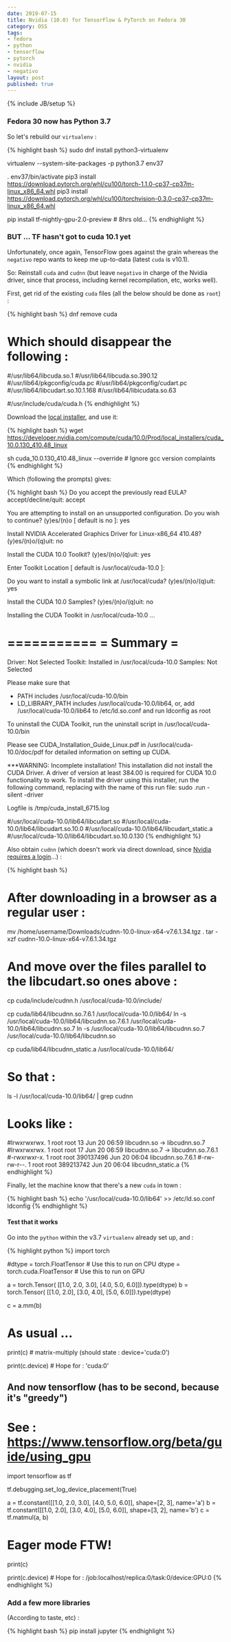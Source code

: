 ```yaml
---
date: 2019-07-15
title: Nvidia (10.0) for TensorFlow & PyTorch on Fedora 30
category: OSS
tags:
- fedora
- python
- tensorflow
- pytorch
- nvidia
- negativo
layout: post
published: true
---
```

{% include JB/setup %}

### Fedora 30 now has Python 3.7

So let's rebuild our `virtualenv` : 

{% highlight bash %}
sudo dnf install python3-virtualenv

virtualenv --system-site-packages -p python3.7 env37

. env37/bin/activate
pip3 install https://download.pytorch.org/whl/cu100/torch-1.1.0-cp37-cp37m-linux_x86_64.whl
pip3 install https://download.pytorch.org/whl/cu100/torchvision-0.3.0-cp37-cp37m-linux_x86_64.whl

pip install tf-nightly-gpu-2.0-preview  # 8hrs old...
{% endhighlight %}


### BUT ... TF hasn't got to cuda 10.1 yet

Unfortunately, once again, TensorFlow goes against the grain whereas the `negativo` repo wants to keep me up-to-data 
(latest `cuda` is v10.1).

So: Reinstall `cuda` and `cudnn` (but leave `negativo` in charge of the Nvidia driver, since that process, including 
kernel recompilation, etc, works well).

First, get rid of the existing `cuda` files (all the below should be done as `root`) : 

{% highlight bash %}
dnf remove cuda 

# Which should disappear the following :

#/usr/lib64/libcuda.so.1
#/usr/lib64/libcuda.so.390.12
#/usr/lib64/pkgconfig/cuda.pc
#/usr/lib64/pkgconfig/cudart.pc
#/usr/lib64/libcudart.so.10.1.168
#/usr/lib64/libicudata.so.63

#/usr/include/cuda/cuda.h
{% endhighlight %}


Download the [local installer](https://developer.nvidia.com/cuda-10.0-download-archive?target_os=Linux&target_arch=x86_64&target_distro=Fedora&target_version=27&target_type=runfilelocal), 
and use it:

{% highlight bash %}
wget https://developer.nvidia.com/compute/cuda/10.0/Prod/local_installers/cuda_10.0.130_410.48_linux

sh cuda_10.0.130_410.48_linux --override  # Ignore gcc version complaints
{% endhighlight %}

Which (following the prompts) gives:

{% highlight bash %}
Do you accept the previously read EULA?
accept/decline/quit: accept

You are attempting to install on an unsupported configuration. Do you wish to continue?
(y)es/(n)o [ default is no ]: yes

Install NVIDIA Accelerated Graphics Driver for Linux-x86_64 410.48?
(y)es/(n)o/(q)uit: no

Install the CUDA 10.0 Toolkit?
(y)es/(n)o/(q)uit: yes

Enter Toolkit Location
 [ default is /usr/local/cuda-10.0 ]: 

Do you want to install a symbolic link at /usr/local/cuda?
(y)es/(n)o/(q)uit: yes

Install the CUDA 10.0 Samples?
(y)es/(n)o/(q)uit: no

Installing the CUDA Toolkit in /usr/local/cuda-10.0 ...

===========
= Summary =
===========

Driver:   Not Selected
Toolkit:  Installed in /usr/local/cuda-10.0
Samples:  Not Selected

Please make sure that
 -   PATH includes /usr/local/cuda-10.0/bin
 -   LD_LIBRARY_PATH includes /usr/local/cuda-10.0/lib64, or, add /usr/local/cuda-10.0/lib64 to /etc/ld.so.conf and run ldconfig as root

To uninstall the CUDA Toolkit, run the uninstall script in /usr/local/cuda-10.0/bin

Please see CUDA_Installation_Guide_Linux.pdf in /usr/local/cuda-10.0/doc/pdf for detailed information on setting up CUDA.

***WARNING: Incomplete installation! This installation did not install the CUDA Driver. A driver of version at least 384.00 is required for CUDA 10.0 functionality to work.
To install the driver using this installer, run the following command, replacing <CudaInstaller> with the name of this run file:
    sudo <CudaInstaller>.run -silent -driver

Logfile is /tmp/cuda_install_6715.log

#/usr/local/cuda-10.0/lib64/libcudart.so
#/usr/local/cuda-10.0/lib64/libcudart.so.10.0
#/usr/local/cuda-10.0/lib64/libcudart_static.a
#/usr/local/cuda-10.0/lib64/libcudart.so.10.0.130
{% endhighlight %}


Also obtain `cudnn` (which doesn't work via direct download, since [Nvidia requires a login](https://developer.nvidia.com/compute/machine-learning/cudnn/)...) :

{% highlight bash %}
# After downloading in a browser as a regular user :
mv /home/username/Downloads/cudnn-10.0-linux-x64-v7.6.1.34.tgz .
tar -xzf cudnn-10.0-linux-x64-v7.6.1.34.tgz

# And move over the files parallel to the libcudart.so ones above :
cp cuda/include/cudnn.h /usr/local/cuda-10.0/include/

cp cuda/lib64/libcudnn.so.7.6.1 /usr/local/cuda-10.0/lib64/
ln -s /usr/local/cuda-10.0/lib64/libcudnn.so.7.6.1 /usr/local/cuda-10.0/lib64/libcudnn.so.7
ln -s /usr/local/cuda-10.0/lib64/libcudnn.so.7 /usr/local/cuda-10.0/lib64/libcudnn.so

cp cuda/lib64/libcudnn_static.a /usr/local/cuda-10.0/lib64/

# So that :
ls -l /usr/local/cuda-10.0/lib64/ | grep cudnn
# Looks like :
#lrwxrwxrwx. 1 root root        13 Jun 20 06:59 libcudnn.so -> libcudnn.so.7
#lrwxrwxrwx. 1 root root        17 Jun 20 06:59 libcudnn.so.7 -> libcudnn.so.7.6.1
#-rwxrwxr-x. 1 root root 390137496 Jun 20 06:04 libcudnn.so.7.6.1
#-rw-rw-r--. 1 root root 389213742 Jun 20 06:04 libcudnn_static.a
{% endhighlight %}


Finally, let the machine know that there's a new `cuda` in town :

{% highlight bash %}
echo '/usr/local/cuda-10.0/lib64' >> /etc/ld.so.conf
ldconfig
{% endhighlight %}


#### Test that it works

Go into the `python` within the v3.7 `virtualenv` already set up, and :

{% highlight python %}
import torch

#dtype = torch.FloatTensor  # Use this to run on CPU
dtype = torch.cuda.FloatTensor # Use this to run on GPU

a = torch.Tensor( [[1.0, 2.0, 3.0], [4.0, 5.0, 6.0]]).type(dtype)
b = torch.Tensor( [[1.0, 2.0], [3.0, 4.0], [5.0, 6.0]]).type(dtype)

c = a.mm(b)

# As usual ...
print(c)  # matrix-multiply (should state : device='cuda:0')

print(c.device)  # Hope for : 'cuda:0'


## And now tensorflow (has to be second, because it's "greedy")

# See : https://www.tensorflow.org/beta/guide/using_gpu
import tensorflow as tf

tf.debugging.set_log_device_placement(True)

a = tf.constant([[1.0, 2.0, 3.0], [4.0, 5.0, 6.0]], shape=[2, 3], name='a')
b = tf.constant([[1.0, 2.0], [3.0, 4.0], [5.0, 6.0]], shape=[3, 2], name='b')
c = tf.matmul(a, b)

# Eager mode FTW!
print(c)

print(c.device)  # Hope for : /job:localhost/replica:0/task:0/device:GPU:0
{% endhighlight %}


### Add a few more libraries

(According to taste, etc) : 

{% highlight bash %}
pip install jupyter
{% endhighlight %}

